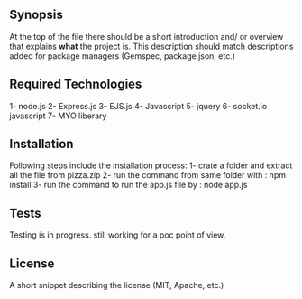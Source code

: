 ## Synopsis

At the top of the file there should be a short introduction and/ or overview that explains **what** the project is. This description should match descriptions added for package managers (Gemspec, package.json, etc.)

## Required Technologies
1- node.js
2- Express.js
3- EJS.js
4- Javascript
5- jquery
6- socket.io javascript
7- MYO liberary 

## Installation

Following steps include the installation process:
1- crate a folder and extract all the file from pizza.zip
2- run the command from same folder with : npm install
3- run the command to run the app.js file by : node app.js

## Tests

Testing is in progress. still working for a poc point of view.

## License

A short snippet describing the license (MIT, Apache, etc.)